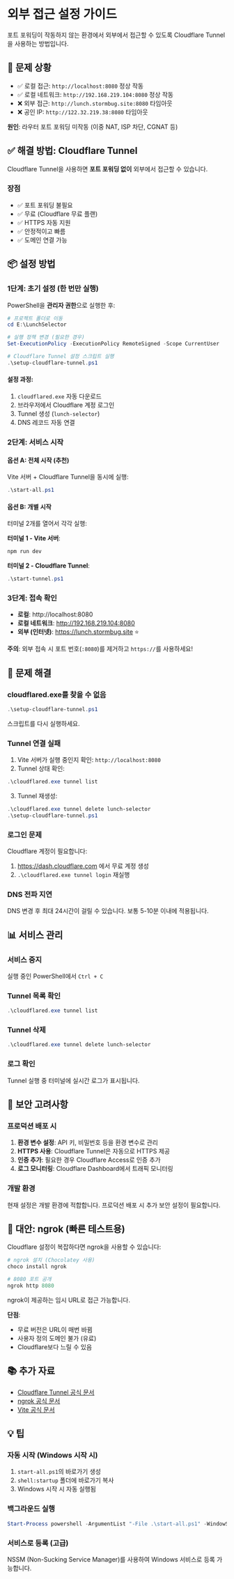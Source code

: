 # 외부 접근 설정 가이드

포트 포워딩이 작동하지 않는 환경에서 외부에서 접근할 수 있도록 Cloudflare Tunnel을 사용하는 방법입니다.

## 🚨 문제 상황

- ✅ 로컬 접근: `http://localhost:8080` 정상 작동
- ✅ 로컬 네트워크: `http://192.168.219.104:8080` 정상 작동
- ❌ 외부 접근: `http://lunch.stormbug.site:8080` 타임아웃
- ❌ 공인 IP: `http://122.32.219.38:8080` 타임아웃

**원인**: 라우터 포트 포워딩 미작동 (이중 NAT, ISP 차단, CGNAT 등)

## ✅ 해결 방법: Cloudflare Tunnel

Cloudflare Tunnel을 사용하면 **포트 포워딩 없이** 외부에서 접근할 수 있습니다.

### 장점
- ✅ 포트 포워딩 불필요
- ✅ 무료 (Cloudflare 무료 플랜)
- ✅ HTTPS 자동 지원
- ✅ 안정적이고 빠름
- ✅ 도메인 연결 가능

## 📦 설정 방법

### 1단계: 초기 설정 (한 번만 실행)

PowerShell을 **관리자 권한**으로 실행한 후:

```powershell
# 프로젝트 폴더로 이동
cd E:\LunchSelector

# 실행 정책 변경 (필요한 경우)
Set-ExecutionPolicy -ExecutionPolicy RemoteSigned -Scope CurrentUser

# Cloudflare Tunnel 설정 스크립트 실행
.\setup-cloudflare-tunnel.ps1
```

#### 설정 과정:
1. `cloudflared.exe` 자동 다운로드
2. 브라우저에서 Cloudflare 계정 로그인
3. Tunnel 생성 (`lunch-selector`)
4. DNS 레코드 자동 연결

### 2단계: 서비스 시작

#### 옵션 A: 전체 시작 (추천)
Vite 서버 + Cloudflare Tunnel을 동시에 실행:

```powershell
.\start-all.ps1
```

#### 옵션 B: 개별 시작
터미널 2개를 열어서 각각 실행:

**터미널 1 - Vite 서버**:
```bash
npm run dev
```

**터미널 2 - Cloudflare Tunnel**:
```powershell
.\start-tunnel.ps1
```

### 3단계: 접속 확인

- **로컬**: http://localhost:8080
- **로컬 네트워크**: http://192.168.219.104:8080
- **외부 (인터넷)**: https://lunch.stormbug.site ⭐

**주의**: 외부 접속 시 포트 번호(`:8080`)를 제거하고 `https://`를 사용하세요!

## 🔧 문제 해결

### cloudflared.exe를 찾을 수 없음
```powershell
.\setup-cloudflare-tunnel.ps1
```
스크립트를 다시 실행하세요.

### Tunnel 연결 실패
1. Vite 서버가 실행 중인지 확인: `http://localhost:8080`
2. Tunnel 상태 확인:
```powershell
.\cloudflared.exe tunnel list
```
3. Tunnel 재생성:
```powershell
.\cloudflared.exe tunnel delete lunch-selector
.\setup-cloudflare-tunnel.ps1
```

### 로그인 문제
Cloudflare 계정이 필요합니다:
1. https://dash.cloudflare.com 에서 무료 계정 생성
2. `.\cloudflared.exe tunnel login` 재실행

### DNS 전파 지연
DNS 변경 후 최대 24시간이 걸릴 수 있습니다. 보통 5-10분 이내에 적용됩니다.

## 📊 서비스 관리

### 서비스 중지
실행 중인 PowerShell에서 `Ctrl + C`

### Tunnel 목록 확인
```powershell
.\cloudflared.exe tunnel list
```

### Tunnel 삭제
```powershell
.\cloudflared.exe tunnel delete lunch-selector
```

### 로그 확인
Tunnel 실행 중 터미널에 실시간 로그가 표시됩니다.

## 🔐 보안 고려사항

### 프로덕션 배포 시
1. **환경 변수 설정**: API 키, 비밀번호 등을 환경 변수로 관리
2. **HTTPS 사용**: Cloudflare Tunnel은 자동으로 HTTPS 제공
3. **인증 추가**: 필요한 경우 Cloudflare Access로 인증 추가
4. **로그 모니터링**: Cloudflare Dashboard에서 트래픽 모니터링

### 개발 환경
현재 설정은 개발 환경에 적합합니다. 프로덕션 배포 시 추가 보안 설정이 필요합니다.

## 🚀 대안: ngrok (빠른 테스트용)

Cloudflare 설정이 복잡하다면 ngrok을 사용할 수 있습니다:

```powershell
# ngrok 설치 (Chocolatey 사용)
choco install ngrok

# 8080 포트 공개
ngrok http 8080
```

ngrok이 제공하는 임시 URL로 접근 가능합니다.

**단점**:
- 무료 버전은 URL이 매번 바뀜
- 사용자 정의 도메인 불가 (유료)
- Cloudflare보다 느릴 수 있음

## 📚 추가 자료

- [Cloudflare Tunnel 공식 문서](https://developers.cloudflare.com/cloudflare-one/connections/connect-apps/)
- [ngrok 공식 문서](https://ngrok.com/docs)
- [Vite 공식 문서](https://vitejs.dev/)

## 💡 팁

### 자동 시작 (Windows 시작 시)
1. `start-all.ps1`의 바로가기 생성
2. `shell:startup` 폴더에 바로가기 복사
3. Windows 시작 시 자동 실행됨

### 백그라운드 실행
```powershell
Start-Process powershell -ArgumentList "-File .\start-all.ps1" -WindowStyle Hidden
```

### 서비스로 등록 (고급)
NSSM (Non-Sucking Service Manager)를 사용하여 Windows 서비스로 등록 가능합니다.
